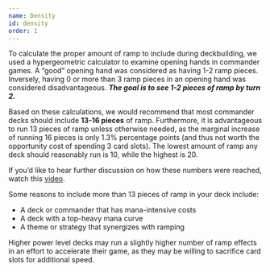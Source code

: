```yaml
---
name: Density
id: density
order: 1
---
```


To calculate the proper amount of ramp to include during deckbuilding, we used a hypergeometric calculator to examine opening hands in commander games. A “good” opening hand was considered as having 1-2 ramp pieces. Inversely, having 0 or more than 3 ramp pieces in an opening hand was considered disadvantageous. _**The goal is to see 1-2 pieces of ramp by turn 2.**_

Based on these calculations, we would recommend that most commander decks should include **13-16 pieces** of ramp. Furthermore, it is advantageous to run 13 pieces of ramp unless otherwise needed, as the marginal increase of running 16 pieces is only 1.3% percentage points (and thus not worth the opportunity cost of spending 3 card slots). The lowest amount of ramp any deck should reasonably run is 10, while the highest is 20.

If you’d like to hear further discussion on how these numbers were reached, watch this [video](https://www.youtube.com/watch?v=HrjxHO0J6Fw).

Some reasons to include more than 13 pieces of ramp in your deck include:

- A deck or commander that has mana-intensive costs
- A deck with a top-heavy mana curve
- A theme or strategy that synergizes with ramping

Higher power level decks may run a slightly higher number of ramp effects in an effort to accelerate their game, as they may be willing to sacrifice card slots for additional speed.
